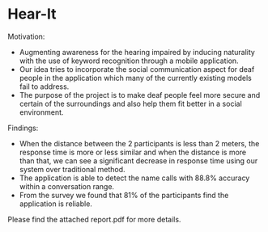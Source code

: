 # Hear-It
Motivation:
* Augmenting awareness for the hearing impaired by inducing naturality with the use of keyword recognition through a mobile application.  
* Our idea tries to incorporate the social communication aspect for deaf people in the application which many of the currently existing models fail to address. 
* The purpose of the project is to make deaf people feel more secure and certain of the surroundings and also help them fit better in a social environment.


Findings:
* When the distance between the 2 participants is less than 2 meters, the response time is more or less similar and when the distance is more than that, we can see a significant decrease in response time  using our system over traditional method.
* The application is able to detect the name calls with 88.8% accuracy within a conversation range.
* From the survey we found that 81% of the participants find the  application is reliable.

Please find the attached report.pdf for more details.
